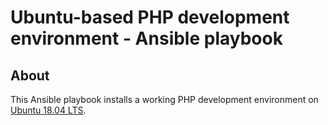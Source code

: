 # Ubuntu-based PHP development environment - Ansible playbook

## About

This Ansible playbook installs a working PHP development environment on
[Ubuntu 18.04 LTS](http://releases.ubuntu.com/18.04/).
